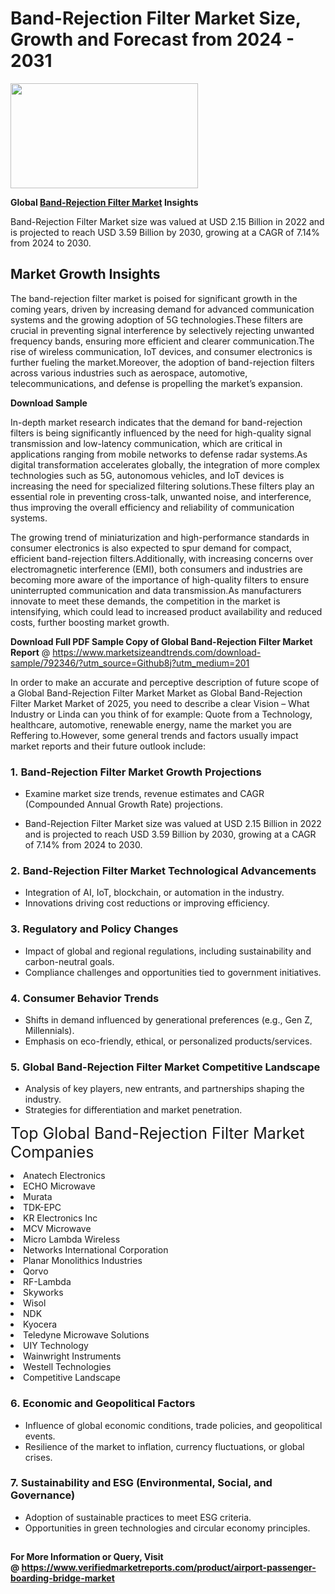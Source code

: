 <H1>Band-Rejection Filter Market Size, Growth and Forecast from 2024 - 2031</H1><img class="aligncenter size-medium wp-image-584254" src="https://thirdeyenews.in/wp-content/uploads/2024/09/Global-Market-Research-300x168.jpeg" alt="" width="300" height="168" /><p><strong>Global&nbsp;<a href="https://www.marketsizeandtrends.com/download-sample/792346/?utm_source=Github8j?utm_medium=201">Band-Rejection Filter Market</a> Insights</strong></p><p>Band-Rejection Filter Market size was valued at USD 2.15 Billion in 2022 and is projected to reach USD 3.59 Billion by 2030, growing at a CAGR of 7.14% from 2024 to 2030.</p><p><h2>Market Growth Insights</h2> <p>The band-rejection filter market is poised for significant growth in the coming years, driven by increasing demand for advanced communication systems and the growing adoption of 5G technologies.These filters are crucial in preventing signal interference by selectively rejecting unwanted frequency bands, ensuring more efficient and clearer communication.The rise of wireless communication, IoT devices, and consumer electronics is further fueling the market.Moreover, the adoption of band-rejection filters across various industries such as aerospace, automotive, telecommunications, and defense is propelling the market’s expansion.</p> <p><strong>Download Sample</strong></p> <p>In-depth market research indicates that the demand for band-rejection filters is being significantly influenced by the need for high-quality signal transmission and low-latency communication, which are critical in applications ranging from mobile networks to defense radar systems.As digital transformation accelerates globally, the integration of more complex technologies such as 5G, autonomous vehicles, and IoT devices is increasing the need for specialized filtering solutions.These filters play an essential role in preventing cross-talk, unwanted noise, and interference, thus improving the overall efficiency and reliability of communication systems.</p> <p>The growing trend of miniaturization and high-performance standards in consumer electronics is also expected to spur demand for compact, efficient band-rejection filters.Additionally, with increasing concerns over electromagnetic interference (EMI), both consumers and industries are becoming more aware of the importance of high-quality filters to ensure uninterrupted communication and data transmission.As manufacturers innovate to meet these demands, the competition in the market is intensifying, which could lead to increased product availability and reduced costs, further boosting market growth.</p> <p><span class=""><strong>Download Full PDF Sample Copy of Global Band-Rejection Filter Market Report</strong> @ <a href="https://www.marketsizeandtrends.com/download-sample/792346/?utm_source=Github8j?utm_medium=201" target="_blank">https://www.marketsizeandtrends.com/download-sample/792346/?utm_source=Github8j?utm_medium=201</a></span></p><p>In order to make an accurate and perceptive description of future scope of a Global&nbsp;Band-Rejection Filter Market Market as Global&nbsp;Band-Rejection Filter Market Market of 2025, you need to describe a clear Vision &ndash; What Industry or Linda can you think of for example: Quote from a Technology, healthcare, automotive, renewable energy, name the market you are Reffering to.However, some general trends and factors usually impact market reports and their future outlook include:</p><h3>1.&nbsp;<strong>Band-Rejection Filter Market Growth Projections</strong></h3><ul><li>Examine market size trends, revenue estimates and CAGR (Compounded Annual Growth Rate) projections.</li><li><p>Band-Rejection Filter Market size was valued at USD 2.15 Billion in 2022 and is projected to reach USD 3.59 Billion by 2030, growing at a CAGR of 7.14% from 2024 to 2030.</p></li></ul><h3>2.&nbsp;<strong>Band-Rejection Filter Market Technological Advancements</strong></h3><ul><li>Integration of AI, IoT, blockchain, or automation in the industry.</li><li>Innovations driving cost reductions or improving efficiency.</li></ul><h3>3.&nbsp;<strong>Regulatory and Policy Changes</strong></h3><ul><li>Impact of global and regional regulations, including sustainability and carbon-neutral goals.</li><li>Compliance challenges and opportunities tied to government initiatives.</li></ul><h3>4.&nbsp;<strong>Consumer Behavior Trends</strong></h3><ul><li>Shifts in demand influenced by generational preferences (e.g., Gen Z, Millennials).</li><li>Emphasis on eco-friendly, ethical, or personalized products/services.</li></ul><h3>5.&nbsp;<strong>Global Band-Rejection Filter Market Competitive Landscape</strong></h3><ul><li>Analysis of key players, new entrants, and partnerships shaping the industry.</li><li>Strategies for differentiation and market penetration.</li></ul><p data-pm-slice="1 1 []"><span style="color: inherit; font-family: inherit; font-size: 25px;">Top Global Band-Rejection Filter Market Companies</span></p><div class="" data-test-id=""><p><li>Anatech Electronics</li><li> ECHO Microwave</li><li> Murata</li><li> TDK-EPC</li><li> KR Electronics Inc</li><li> MCV Microwave</li><li> Micro Lambda Wireless</li><li> Networks International Corporation</li><li> Planar Monolithics Industries</li><li> Qorvo</li><li> RF-Lambda</li><li> Skyworks</li><li> Wisol</li><li> NDK</li><li> Kyocera</li><li> Teledyne Microwave Solutions</li><li> UIY Technology</li><li> Wainwright Instruments</li><li> Westell Technologies</li><li> Competitive Landscape</li></p></div><h3>6.&nbsp;<strong>Economic and Geopolitical Factors</strong></h3><ul><li>Influence of global economic conditions, trade policies, and geopolitical events.</li><li>Resilience of the market to inflation, currency fluctuations, or global crises.</li></ul><h3>7.&nbsp;<strong>Sustainability and ESG (Environmental, Social, and Governance)</strong></h3><ul><li>Adoption of sustainable practices to meet ESG criteria.</li><li>Opportunities in green technologies and circular economy principles.</li></ul><h2><strong style="font-size: 14px;">For More Information or Query, Visit @&nbsp;</strong><a style="background-color: #ffffff; font-size: 14px;" href="https://www.marketsizeandtrends.com/report/band-rejection-filter-market/" target="_blank">https://www.verifiedmarketreports.com/product/airport-passenger-boarding-bridge-market</a></h2>